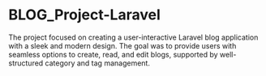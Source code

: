 # BLOG_Project-Laravel
The project focused on creating a user-interactive Laravel blog application with a sleek and modern design. The goal was to provide users with seamless options to create, read, and edit blogs, supported by well-structured category and tag management.
